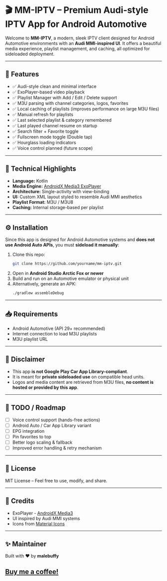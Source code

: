 # 🎬 MM-IPTV – Premium Audi-style IPTV App for Android Automotive

Welcome to **MM-IPTV**, a modern, sleek IPTV client designed for Android Automotive environments with an **Audi MMI-inspired UI**. It offers a beautiful media experience, playlist management, and caching, all optimized for sideloaded deployment.

---

## 🚗 Features

- ✅ Audi-style clean and minimal interface
- ✅ ExoPlayer-based video playback
- ✅ Playlist Manager with Add / Edit / Delete support
- ✅ M3U parsing with channel categories, logos, favorites
- ✅ Local caching of playlists (improves performance on large M3U files)
- ✅ Manual refresh for playlists
- ✅ Last selected playlist & category remembered
- ✅ Last played channel resume on startup
- ✅ Search filter + Favorite toggle
- ✅ Fullscreen mode toggle (Double tap)
- ✅ Hourglass loading indicators
- ✅ Voice control planned (future scope)



---


## 🧠 Technical Highlights

- **Language:** Kotlin  
- **Media Engine:** [AndroidX Media3 ExoPlayer](https://developer.android.com/media/media3)  
- **Architecture:** Single-activity with view-binding  
- **UI:** Custom XML layout styled to resemble Audi MMI aesthetics  
- **Playlist Format:** M3U / M3U8  
- **Caching:** Internal storage-based per playlist  

---

## ⚙️ Installation

Since this app is designed for Android Automotive systems and **does not use Android Auto APIs**, you must **sideload it manually**:

1. Clone this repo:
   ```bash
   git clone https://github.com/yourname/mm-iptv.git
   ```
2. Open in **Android Studio Arctic Fox or newer**
3. Build and run on an Automotive emulator or physical unit
4. Alternatively, generate an APK:
   ```bash
   ./gradlew assembleDebug
   ```

---

## 📥 Requirements

- Android Automotive (API 29+ recommended)
- Internet connection to load M3U playlists
- M3U playlist URL

---

## 🚫 Disclaimer

- This app **is not Google Play Car App Library-compliant**.
- It is meant for **private sideloaded use** on compatible head units.
- Logos and media content are retrieved from M3U files, **no content is hosted or provided by this app**.

---

## 📌 TODO / Roadmap

- [ ] Voice control support (hands-free actions)
- [ ] Android Auto / Car App Library variant
- [ ] EPG integration
- [ ] Pin favorites to top
- [ ] Better logo scaling & fallback
- [ ] Improved error handling & retry mechanism

---

## 📄 License

MIT License – Feel free to use, modify, and share.

---

## 💬 Credits

- ExoPlayer - [AndroidX Media3](https://developer.android.com/media/media3)
- UI inspired by Audi MMI systems
- Icons from [Material Icons](https://fonts.google.com/icons)

---

## ✨ Maintainer

Built with ❤️ by **malebuffy**  
## [Buy me a coffee!](https://www.paypal.com/paypalme/vantoniadis)
